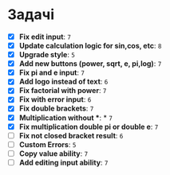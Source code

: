 # Задачі

- [x] **Fix edit input**: `7`
- [x] **Update calculation logic for sin,cos, etc**: `8`
- [x] **Upgrade style**: `5`
- [x] **Add new buttons (power, sqrt, e, pi,log)**: `7`
- [x] **Fix pi and e input**: `7`
- [x] **Add logo instead of text**: `6`
- [x] **Fix factorial with power**: `7`
- [x] **Fix with error input**: `6`
- [x] **Fix double brackets**: `7`
- [x] **Multiplication without \***: \* `7`
- [x] **Fix multiplication double pi or double e**: `7`
- [ ] **Fix not closed bracket result**: `6`
- [ ] **Custom Errors**: `5`
- [ ] **Copy value ability**: `7`
- [ ] **Add editing input ability**: `7`
